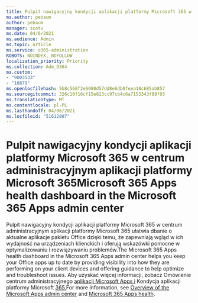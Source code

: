 ```yaml
---
title: Pulpit nawigacyjny kondycji aplikacji platformy Microsoft 365 w centrum administracyjnym aplikacji platformy Microsoft 365
ms.author: pebaum
author: pebaum
manager: scotv
ms.date: 04/6/2021
ms.audience: Admin
ms.topic: article
ms.service: o365-administration
ROBOTS: NOINDEX, NOFOLLOW
localization_priority: Priority
ms.collection: Adm_O364
ms.custom:
- "9003533"
- "10879"
ms.openlocfilehash: 5b8c568f2e6080d57dd8e6db0feea18c685ab857
ms.sourcegitcommit: 326c10f16cf15e823cc97cb4c6a7153343f88f93
ms.translationtype: MT
ms.contentlocale: pl-PL
ms.lasthandoff: 04/06/2021
ms.locfileid: "51612807"
---
```

# <a name="microsoft-365-apps-health-dashboard-in-the-microsoft-365-apps-admin-center"></a><span data-ttu-id="a5f8e-102">Pulpit nawigacyjny kondycji aplikacji platformy Microsoft 365 w centrum administracyjnym aplikacji platformy Microsoft 365</span><span class="sxs-lookup"><span data-stu-id="a5f8e-102">Microsoft 365 Apps health dashboard in the Microsoft 365 Apps admin center</span></span>

<span data-ttu-id="a5f8e-103">Pulpit nawigacyjny kondycji aplikacji platformy Microsoft 365 w centrum administracyjnym aplikacji platformy Microsoft 365 ułatwia dbanie o aktualne aplikacje pakietu Office dzięki temu, że zapewniają wgląd w ich wydajność na urządzeniach klienckich i oferują wskazówki pomocne w optymalizowaniu i rozwiązywaniu problemów.</span><span class="sxs-lookup"><span data-stu-id="a5f8e-103">The Microsoft 365 Apps health dashboard in the Microsoft 365 Apps admin center helps you keep your Office apps up to date by providing visibility into how they are performing on your client devices and offering guidance to help optimize and troubleshoot issues.</span></span> <span data-ttu-id="a5f8e-104">Aby uzyskać więcej informacji, zobacz Omówienie centrum administracyjnego [aplikacji Microsoft Apps i](https://docs.microsoft.com/deployoffice/admincenter/overview) Kondycja aplikacji platformy Microsoft [365.](https://docs.microsoft.com/deployoffice/admincenter/microsoft-365-apps-health)</span><span class="sxs-lookup"><span data-stu-id="a5f8e-104">For more information, see [Overview of the Microsoft Apps admin center](https://docs.microsoft.com/deployoffice/admincenter/overview) and [Microsoft 365 Apps health](https://docs.microsoft.com/deployoffice/admincenter/microsoft-365-apps-health).</span></span>



